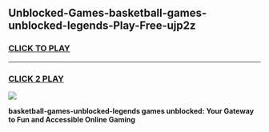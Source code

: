 
## Unblocked-Games-basketball-games-unblocked-legends-Play-Free-ujp2z
<h3>
<a href="https://premium76.site?title=basketball-games-unblocked-legends&ref=21A">CLICK TO PLAY</a></h3>
<hr>

<h3>
<a href="https://premium76.site?title=basketball-games-unblocked-legends&ref=21A">CLICK 2 PLAY</a>
  
</h3>

<a href="https://premium76.site?title=basketball-games-unblocked-legends&ref=21A"><img src="https://clearcache.store/games.png"></a>


**basketball-games-unblocked-legends games unblocked: Your Gateway to Fun and Accessible Online Gaming**

